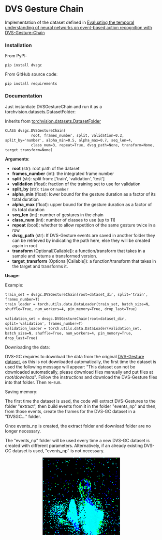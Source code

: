 # DVS Gesture Chain
Implementation of the dataset defined in [Evaluating the temporal understanding of neural networks on event-based action recognition with DVS-Gesture-Chain](https://arxiv.org/abs/2209.14915)
### Installation
From PyPI:
```
pip install dvsgc
```

From GitHub source code:
```
pip install requirements
```
### Documentation
Just instantiate DVSGestureChain and run it as a torchvision.datasets.DatasetFolder:

Inherits from [torchvision.datasets.DatasetFolder](https://pytorch.org/vision/main/generated/torchvision.datasets.DatasetFolder.html)
```
CLASS dvsgc.DVSGestureChain(
            root, frames_number, split, validation=0.2, split_by='number', alpha_min=0.5, alpha_max=0.7, seq_len=4,
            class_num=3, repeat=True, dvsg_path=None, transform=None, target_transform=None)
```

**Arguments:**

- **root** (str): root path of the dataset
- **frames_number** (int): the integrated frame number
- **split** (str): split from: ['train', 'validation', 'test']
- **validation** (float): fraction of the training set to use for validation
- **split_by** (str): `time` or `number`
- **alpha_min** (float): lower bound for the gesture duration as a factor of its total duration
- **alpha_max** (float): upper bound for the gesture duration as a factor of its total duration
- **seq_len** (int): number of gestures in the chain
- **class_num** (int): number of classes to use (up to 11)
- **repeat** (bool): whether to allow repetition of the same gesture twice in a row
- **dvsg_path** (str): If DVS-Gesture events are saved in another folder they can be retrieved by indicating the path
 here, else they will be created again in root
- **transform** (Optional[Callable]): a function/transform that takes in a sample and returns a transformed version.
- **target_transform** (Optional[Callable]): a function/transform that takes in the target and transforms it.

**Usage:**

Example:
```
train_set = dvsgc.DVSGestureChain(root=dataset_dir, split='train', frames_number=T)
train_loader = torch.utils.data.DataLoader(train_set, batch_size=N, shuffle=True, num_workers=4, pin_memory=True, drop_last=True)

validation_set = dvsgc.DVSGestureChain(root=dataset_dir, split='validation', frames_number=T)
validation_loader = torch.utils.data.DataLoader(validation_set, batch_size=N, shuffle=True, num_workers=4, pin_memory=True, drop_last=True)

```
Downloading the data:

DVS-GC requires to download the data from the original 
[DVS-Gesture dataset](https://ibm.ent.box.com/s/3hiq58ww1pbbjrinh367ykfdf60xsfm8/folder/50167556794),
as this is not downloaded automatically, the first time the dataset is used the following message will appear:
"This dataset can not be downloaded automatically, please download files manually and put files at *root/download*".
Follow the instructions and download the DVS-Gesture files into that folder. Then re-run.

Saving memory:

The first time the dataset is used, the code will extract DVS-Gestures to the folder "extract", then build events from
it in the folder "events_np" and then, from those events, create the frames for the DVS-GC dataset in a "DVSGC..." folder.

Once events_np is created, the extract folder and download folder are no longer necessary.

The "events_np" folder will be used every time a new DVS-GC dataset is created with different parameters. Alternatively, 
if an already existing DVS-GC dataset is used, "events_np" is not necessary.

<p align="center">
<img src="samples/sample1.gif">
</p>
